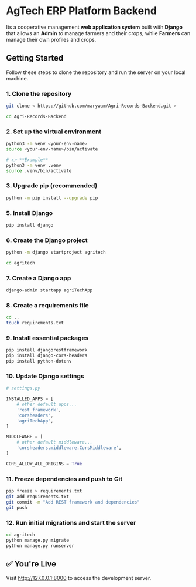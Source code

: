 
# AgTech ERP Platform Backend

Its a cooperative management **web application system** built with **Django** that allows an **Admin** to manage farmers and their crops, while **Farmers** can manage their own profiles and crops.

## Getting Started

Follow these steps to clone the repository and run the server on your local machine.

### 1. Clone the repository

```bash
git clone < https://github.com/marywam/Agri-Records-Backend.git > 

cd Agri-Records-Backend

```

### 2. Set up the virtual environment

```bash
python3 -m venv <your-env-name>
source <your-env-name>/bin/activate

# 👉 **Example**
python3 -m venv .venv
source .venv/bin/activate

```

### 3. Upgrade pip (recommended)

```bash
python -m pip install --upgrade pip

```

### 5. Install Django

```bash
pip install django

```

### 6. Create the Django project

```bash
python -m django startproject agritech

cd agritech

```

### 7. Create a Django app

```bash
django-admin startapp agriTechApp

```

### 8. Create a requirements file

```bash
cd ..
touch requirements.txt

```

### 9. Install essential packages

```bash
pip install djangorestframework
pip install django-cors-headers
pip install python-dotenv

```

### 10. Update Django settings

```python
# settings.py

INSTALLED_APPS = [
    # other default apps...
    'rest_framework',
    'corsheaders',
    'agriTechApp',
]

MIDDLEWARE = [
    # other default middleware...
    'corsheaders.middleware.CorsMiddleware',
]

CORS_ALLOW_ALL_ORIGINS = True

```

### 11. Freeze dependencies and push to Git

```bash
pip freeze > requirements.txt
git add requirements.txt
git commit -m "Add REST framework and dependencies"
git push

```

### 12. Run initial migrations and start the server

```bash
cd agritech
python manage.py migrate
python manage.py runserver

```

## ✅ You're Live

Visit <http://127.0.0.1:8000> to access the development server.





